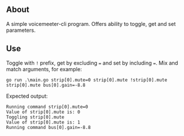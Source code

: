 ## About

A simple voicemeeter-cli program. Offers ability to toggle, get and set parameters.

## Use

Toggle with `!` prefix, get by excluding `=` and set by including `=`. Mix and match arguments, for example:

`go run .\main.go strip[0].mute=0 strip[0].mute !strip[0].mute strip[0].mute bus[0].gain=-8.8`

Expected output:

```
Running command strip[0].mute=0
Value of strip[0].mute is: 0
Toggling strip[0].mute
Value of strip[0].mute is: 1
Running command bus[0].gain=-8.8
```
